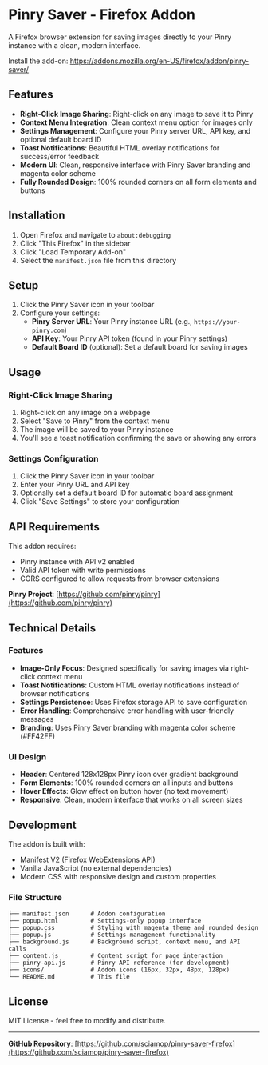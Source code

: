 # Pinry Saver - Firefox Addon

A Firefox browser extension for saving images directly to your Pinry instance with a clean, modern interface.

Install the add-on: https://addons.mozilla.org/en-US/firefox/addon/pinry-saver/

## Features

- **Right-Click Image Sharing**: Right-click on any image to save it to Pinry
- **Context Menu Integration**: Clean context menu option for images only
- **Settings Management**: Configure your Pinry server URL, API key, and optional default board ID
- **Toast Notifications**: Beautiful HTML overlay notifications for success/error feedback
- **Modern UI**: Clean, responsive interface with Pinry Saver branding and magenta color scheme
- **Fully Rounded Design**: 100% rounded corners on all form elements and buttons

## Installation

1. Open Firefox and navigate to `about:debugging`
2. Click "This Firefox" in the sidebar
3. Click "Load Temporary Add-on"
4. Select the `manifest.json` file from this directory

## Setup

1. Click the Pinry Saver icon in your toolbar
2. Configure your settings:
   - **Pinry Server URL**: Your Pinry instance URL (e.g., `https://your-pinry.com`)
   - **API Key**: Your Pinry API token (found in your Pinry settings)
   - **Default Board ID** (optional): Set a default board for saving images

## Usage

### Right-Click Image Sharing
1. Right-click on any image on a webpage
2. Select "Save to Pinry" from the context menu
3. The image will be saved to your Pinry instance
4. You'll see a toast notification confirming the save or showing any errors

### Settings Configuration
1. Click the Pinry Saver icon in your toolbar
2. Enter your Pinry URL and API key
3. Optionally set a default board ID for automatic board assignment
4. Click "Save Settings" to store your configuration

## API Requirements

This addon requires:
- Pinry instance with API v2 enabled
- Valid API token with write permissions
- CORS configured to allow requests from browser extensions

**Pinry Project**: [https://github.com/pinry/pinry](https://github.com/pinry/pinry)

## Technical Details

### Features
- **Image-Only Focus**: Designed specifically for saving images via right-click context menu
- **Toast Notifications**: Custom HTML overlay notifications instead of browser notifications
- **Settings Persistence**: Uses Firefox storage API to save configuration
- **Error Handling**: Comprehensive error handling with user-friendly messages
- **Branding**: Uses Pinry Saver branding with magenta color scheme (#FF42FF)

### UI Design
- **Header**: Centered 128x128px Pinry icon over gradient background
- **Form Elements**: 100% rounded corners on all inputs and buttons
- **Hover Effects**: Glow effect on button hover (no text movement)
- **Responsive**: Clean, modern interface that works on all screen sizes

## Development

The addon is built with:
- Manifest V2 (Firefox WebExtensions API)
- Vanilla JavaScript (no external dependencies)
- Modern CSS with responsive design and custom properties

### File Structure
```
├── manifest.json      # Addon configuration
├── popup.html         # Settings-only popup interface
├── popup.css          # Styling with magenta theme and rounded design
├── popup.js           # Settings management functionality
├── background.js      # Background script, context menu, and API calls
├── content.js         # Content script for page interaction
├── pinry-api.js       # Pinry API reference (for development)
├── icons/             # Addon icons (16px, 32px, 48px, 128px)
└── README.md          # This file
```

## License

MIT License - feel free to modify and distribute.

---

**GitHub Repository**: [https://github.com/sciamop/pinry-saver-firefox](https://github.com/sciamop/pinry-saver-firefox)
